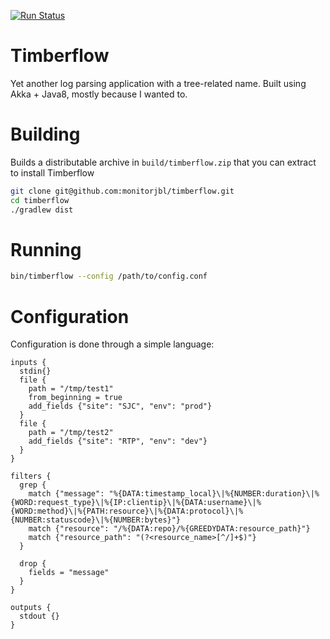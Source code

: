 [![Run Status](https://api.shippable.com/projects/57bbdd43503ad81000c7660c/badge?branch=master)](https://app.shippable.com/projects/57bbdd43503ad81000c7660c)

# Timberflow

Yet another log parsing application with a tree-related name. Built using Akka + Java8, mostly because I wanted to.

# Building

Builds a distributable archive in `build/timberflow.zip` that you can extract to install Timberflow

```bash
git clone git@github.com:monitorjbl/timberflow.git
cd timberflow
./gradlew dist
```

# Running

```bash
bin/timberflow --config /path/to/config.conf
```

# Configuration

Configuration is done through a simple language:

```
inputs {
  stdin{}
  file {
    path = "/tmp/test1"
    from_beginning = true
    add_fields {"site": "SJC", "env": "prod"}
  }
  file {
    path = "/tmp/test2"
    add_fields {"site": "RTP", "env": "dev"}
  }
}

filters {
  grep {
    match {"message": "%{DATA:timestamp_local}\|%{NUMBER:duration}\|%{WORD:request_type}\|%{IP:clientip}\|%{DATA:username}\|%{WORD:method}\|%{PATH:resource}\|%{DATA:protocol}\|%{NUMBER:statuscode}\|%{NUMBER:bytes}"}
    match {"resource": "/%{DATA:repo}/%{GREEDYDATA:resource_path}"}
    match {"resource_path": "(?<resource_name>[^/]+$)"}
  }

  drop {
    fields = "message"
  }
}

outputs {
  stdout {}
}
```
